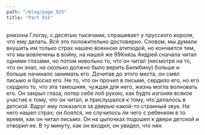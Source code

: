 ```yaml
---
path: "/blog/page_915"
title: "Part 915"
---
```


рнизона Глогау, с десятью тысячами, спрашивает у прусского короля, что̀ ему делать. Всё это положительно достоверно. Словом, мы думали внушить им только страх нашею военною атитюдой, но кончается тем, что мы вовлечены в войну, на нашей же
99Князь Андрей сначала читал одними глазами, но потом невольно то, что́ он читал (несмотря на то, что он знал, на сколько должно было верить Билибину) больше и больше начинало занимать его. Дочитав до этого места, он смял письмо и бросил его. Не то, что́ он прочел в письме, сердило его, но его сердило то, что эта тамошняя, чуждая для него, жизнь могла волновать его. Он закрыл глаза, потер себе лоб рукою, как будто изгоняя всякое участие к тому, что́ он читал, и прислушался к тому, что́ делалось в детской. Вдруг ему показался за дверью какой-то странный звук. На него нашел страх; он боялся, не случилось ли чего с ребенком в то время, как он читал письмо. Он на цыпочках подошел к двери детской и отворил ее.
В ту минуту, как он входил, он увидел, что нян
